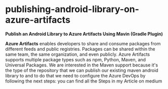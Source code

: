 # publishing-android-library-on-azure-artifacts
**Publish an Android Library to Azure
Artifacts Using Mavin (Gradle Plugin)**

**Azure Artifacts** enables developers to share and consume packages from different feeds and public registries. Packages can be shared within the same team, the same organization, and even publicly. Azure Artifacts supports multiple package types such as npm, Python, Maven, and Universal Packages.
We are interested in the Maven support because it's the type of the repository that we can publish our existing maven android library to and to do that we need to configure the Azure DevOps by following the next steps:
you can find all the Steps in my Article on medium 
